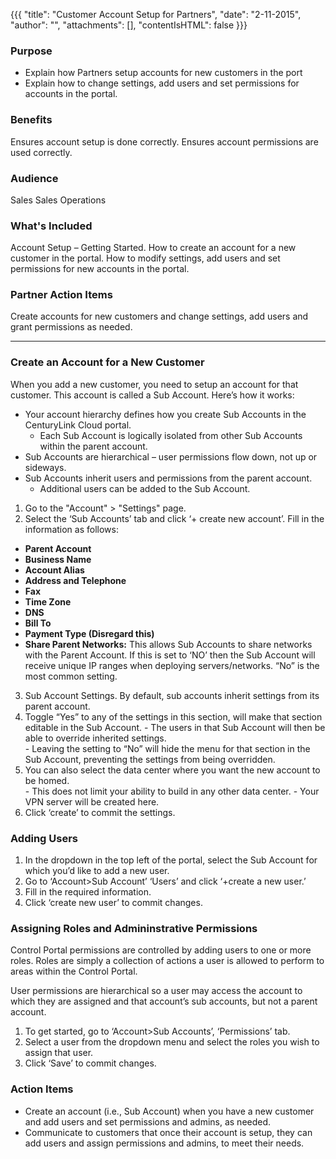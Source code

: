 {{{
  "title": "Customer Account Setup for Partners",
  "date": "2-11-2015",
  "author": "",
  "attachments": [],
  "contentIsHTML": false
}}}

### Purpose

- Explain how Partners setup accounts for new customers in the port
- Explain how to change settings, add users and set permissions for accounts in the portal.

### Benefits

Ensures account setup is done correctly.
Ensures account permissions are used correctly.

### Audience

Sales
Sales Operations
 
### What's Included

Account Setup – Getting Started.
How to create an account for a new customer in the portal. 
How to modify settings, add users and set permissions for new accounts in the portal.

### Partner Action Items

Create accounts for new customers and change settings, add users and grant permissions as needed.

---


### Create an Account for a New Customer

When you add a new customer, you need to setup an account for that customer. This account is called a Sub Account.  Here’s how it works:

- Your account hierarchy defines how you create Sub Accounts in the CenturyLink Cloud portal.  
  - Each Sub Account is logically isolated from other Sub Accounts within the parent account.
- Sub Accounts are hierarchical – user permissions flow down, not up or sideways.
- Sub Accounts inherit users and permissions from the parent account. 
  - Additional users can be added to the Sub Account.

1. Go to the "Account" > "Settings" page.
2. Select the ‘Sub Accounts’ tab and click ‘+ create new account’.  Fill in the information as follows:
  - **Parent Account**
  - **Business Name**
  - **Account Alias**
  - **Address and Telephone**
  - **Fax**
  - **Time Zone**
  - **DNS**
  - **Bill To**
  - **Payment Type (Disregard this)**
  - **Share Parent Networks:** This allows Sub Accounts to share networks with the Parent Account. If this is set to ‘NO’ then the Sub Account will receive unique IP ranges when deploying servers/networks. “No” is the most common setting.
3. Sub Account Settings. By default, sub accounts inherit settings from its parent account.
  1. Toggle “Yes” to any of the settings in this section, will make that section editable in the Sub Account. 
    - The users in that Sub Account will then be able to override inherited settings.  
    - Leaving the setting to “No” will hide the menu for that section in the Sub Account, preventing the settings from being overridden.  
  2. You can also select the data center where you want the new account to be homed.  
    - This does not limit your ability to build in any other data center. 
    - Your VPN server will be created here.
  3. Click ‘create’ to commit the settings.

### Adding Users

1. In the dropdown in the top left of the portal, select the Sub Account for which you’d like to add a new user.  
2. Go to ‘Account>Sub Account’ ‘Users’ and click ‘+create a new user.’ 
3. Fill in the required information. 
4. Click ‘create new user’ to commit changes.

### Assigning Roles and Admininstrative Permissions

Control Portal permissions are controlled by adding users to one or more roles.  Roles are simply a collection of actions a user is allowed to perform to areas within the Control Portal.  
	 
User permissions are hierarchical so a user may access the account to which they are                                  assigned and that account’s sub accounts, but not a parent account.

1. To get started, go to ‘Account>Sub Accounts’, ‘Permissions’ tab.
2. Select a user from the dropdown menu and select the roles you wish to assign that user.
3. Click ‘Save’ to commit changes.


### Action Items

- Create an account (i.e., Sub Account) when you have a new customer and add users and set permissions and admins, as needed.
- Communicate to customers that once their account is setup, they can add users and assign permissions and admins, to meet their needs.
